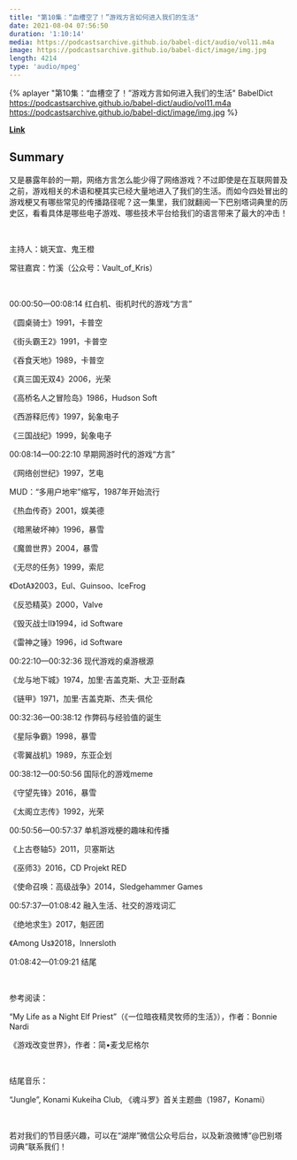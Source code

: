 ```yaml
---
title: "第10集：“血槽空了！”游戏方言如何进入我们的生活"
date: 2021-08-04 07:56:50
duration: '1:10:14'
media: https://podcastsarchive.github.io/babel-dict/audio/vol11.m4a
image: https://podcastsarchive.github.io/babel-dict/image/img.jpg
length: 4214
type: 'audio/mpeg'
---
```


{% aplayer "第10集：“血槽空了！”游戏方言如何进入我们的生活" BabelDict  https://podcastsarchive.github.io/babel-dict/audio/vol11.m4a https://podcastsarchive.github.io/babel-dict/image/img.jpg %}

**[Link](https://www.xiaoyuzhoufm.com/episode/610a49fd863fc3bcda21167d)**

## Summary
<p>又是暴露年龄的一期，网络方言怎么能少得了网络游戏？不过即使是在互联网普及之前，游戏相关的术语和梗其实已经大量地进入了我们的生活。而如今四处冒出的游戏梗又有哪些常见的传播路径呢？这一集里，我们就翻阅一下巴别塔词典里的历史区，看看具体是哪些电子游戏、哪些技术平台给我们的语言带来了最大的冲击！</p><p><br /></p><p>主持人：姚天宜、鬼王橙</p><p>常驻嘉宾：竹溪（公众号：Vault_of_Kris）</p><p><br /></p><p>00:00:50—00:08:14 红白机、街机时代的游戏“方言”</p><p>《圆桌骑士》1991，卡普空</p><p>《街头霸王2》1991，卡普空</p><p>《吞食天地》1989，卡普空</p><p>《真三国无双4》2006，光荣</p><p>《高桥名人之冒险岛》1986，Hudson Soft</p><p>《西游释厄传》1997，鈊象电子</p><p>《三国战纪》1999，鈊象电子</p><p>00:08:14—00:22:10 早期网游时代的游戏“方言”</p><p>《网络创世纪》1997，艺电</p><p>MUD：“多用户地牢”缩写，1987年开始流行</p><p>《热血传奇》2001，娱美德</p><p>《暗黑破坏神》1996，暴雪</p><p>《魔兽世界》2004，暴雪</p><p>《无尽的任务》1999，索尼</p><p>《DotA》2003，Eul、Guinsoo、IceFrog</p><p>《反恐精英》2000，Valve</p><p>《毁灭战士II》1994，id Software</p><p>《雷神之锤》1996，id Software</p><p>00:22:10—00:32:36 现代游戏的桌游根源</p><p>《龙与地下城》1974，加里·吉盖克斯、大卫·亚耐森</p><p>《链甲》1971，加里·吉盖克斯、杰夫·佩伦</p><p>00:32:36—00:38:12 作弊码与经验值的诞生</p><p>《星际争霸》1998，暴雪</p><p>《零翼战机》1989，东亚企划</p><p>00:38:12—00:50:56 国际化的游戏meme</p><p>《守望先锋》2016，暴雪</p><p>《太阁立志传》1992，光荣</p><p>00:50:56—00:57:37 单机游戏梗的趣味和传播</p><p>《上古卷轴5》2011，贝塞斯达</p><p>《巫师3》2016，CD Projekt RED</p><p>《使命召唤：高级战争》2014，Sledgehammer Games</p><p>00:57:37—01:08:42 融入生活、社交的游戏词汇</p><p>《绝地求生》2017，魁匠团</p><p>《Among Us》2018，Innersloth</p><p>01:08:42—01:09:21 结尾</p><p><br /></p><p>参考阅读：</p><p>“My Life as a Night Elf Priest”（《一位暗夜精灵牧师的生活》），作者：Bonnie Nardi</p><p>《游戏改变世界》，作者：简•麦戈尼格尔</p><p><br /></p><p>结尾音乐：</p><p>“Jungle”, Konami Kukeiha Club, 《魂斗罗》首关主题曲（1987，Konami）</p><p><br /></p><p>若对我们的节目感兴趣，可以在“湖岸”微信公众号后台，以及新浪微博“@巴别塔词典”联系我们！</p>
    